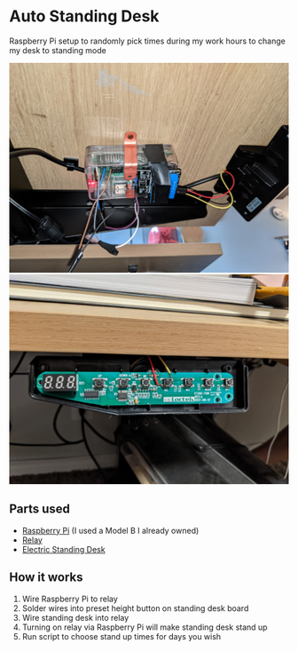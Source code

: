 # Auto Standing Desk
Raspberry Pi setup to randomly pick times during my work hours to change my desk to standing mode

![Finished Project](/imgs/finished-pi.jpg)
![Soldered standing desk board](/imgs/soldered-board.jpg)

## Parts used
- [Raspberry Pi](https://www.raspberrypi.org/products/) (I used a Model B I already owned)
- [Relay](https://www.amazon.ca/gp/product/B0057OC6D8)
- [Electric Standing Desk](https://www.amazon.ca/PrimeCables%C2%AE-Electric-Sit-Stand-Dual-Motor-Adjustable/dp/B0794XZC8X)

## How it works
1.  Wire Raspberry Pi to relay
2.  Solder wires into preset height button on standing desk board
3.  Wire standing desk into relay
4.  Turning on relay via Raspberry Pi will make standing desk stand up
5.  Run script to choose stand up times for days you wish